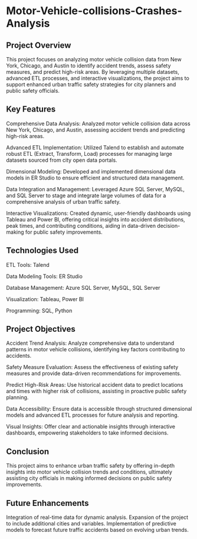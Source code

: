 # Motor-Vehicle-collisions-Crashes-Analysis

## Project Overview
This project focuses on analyzing motor vehicle collision data from New York, Chicago, and Austin to identify accident trends, assess safety measures, and predict high-risk areas. By leveraging multiple datasets, advanced ETL processes, and interactive visualizations, the project aims to support enhanced urban traffic safety strategies for city planners and public safety officials.

## Key Features

Comprehensive Data Analysis: Analyzed motor vehicle collision data across New York, Chicago, and Austin, assessing accident trends and predicting high-risk areas.

Advanced ETL Implementation: Utilized Talend to establish and automate robust ETL (Extract, Transform, Load) processes for managing large datasets sourced from city open data portals.

Dimensional Modeling: Developed and implemented dimensional data models in ER Studio to ensure efficient and structured data management.

Data Integration and Management: Leveraged Azure SQL Server, MySQL, and SQL Server to stage and integrate large volumes of data for a comprehensive analysis of urban traffic safety.

Interactive Visualizations: Created dynamic, user-friendly dashboards using Tableau and Power BI, offering critical insights into accident distributions, peak times, and contributing conditions, aiding in data-driven decision-making for public safety improvements.

## Technologies Used

ETL Tools: Talend

Data Modeling Tools: ER Studio

Database Management: Azure SQL Server, MySQL, SQL Server

Visualization: Tableau, Power BI

Programming: SQL, Python

## Project Objectives

Accident Trend Analysis: Analyze comprehensive data to understand patterns in motor vehicle collisions, identifying key factors contributing to accidents.

Safety Measure Evaluation: Assess the effectiveness of existing safety measures and provide data-driven recommendations for improvements.

Predict High-Risk Areas: Use historical accident data to predict locations and times with higher risk of collisions, assisting in proactive public safety planning.

Data Accessibility: Ensure data is accessible through structured dimensional models and advanced ETL processes for future analysis and reporting.

Visual Insights: Offer clear and actionable insights through interactive dashboards, empowering stakeholders to take informed decisions.

## Conclusion

This project aims to enhance urban traffic safety by offering in-depth insights into motor vehicle collision trends and conditions, ultimately assisting city officials in making informed decisions on public safety improvements.

## Future Enhancements

Integration of real-time data for dynamic analysis.
Expansion of the project to include additional cities and variables.
Implementation of predictive models to forecast future traffic accidents based on evolving urban trends.

